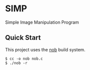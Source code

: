 # SIMP
Simple Image Manipulation Program

## Quick Start
This project uses the [nob](https://github.com/tsoding/nob.h) build system.
```console
$ cc -o nob nob.c
$ ./nob -r
```
